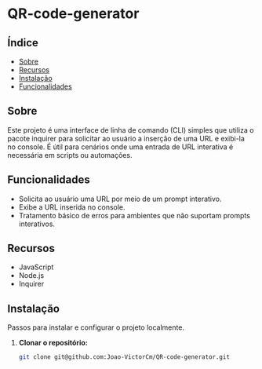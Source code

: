 # QR-code-generator

## Índice

- [Sobre](#sobre)
- [Recursos](#recursos)
- [Instalação](#instalação)
- [Funcionalidades](#Funcionalidades)

## Sobre

Este projeto é uma interface de linha de comando (CLI) simples que utiliza o pacote inquirer para solicitar ao usuário a inserção de uma URL e exibi-la no console. É útil para cenários onde uma entrada de URL interativa é necessária em scripts ou automações.

## Funcionalidades

- Solicita ao usuário uma URL por meio de um prompt interativo.
- Exibe a URL inserida no console.
- Tratamento básico de erros para ambientes que não suportam prompts interativos.

## Recursos

- JavaScript
- Node.js
- Inquirer

## Instalação

Passos para instalar e configurar o projeto localmente.

1. **Clonar o repositório:**
   ```bash
   git clone git@github.com:Joao-VictorCm/QR-code-generator.git
